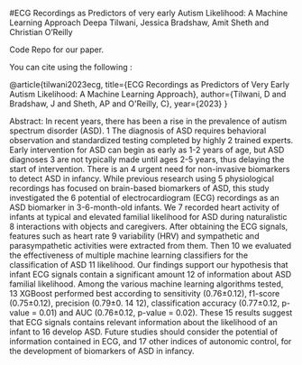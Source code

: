 #ECG Recordings as Predictors of very early Autism Likelihood: A Machine Learning Approach
Deepa Tilwani, Jessica Bradshaw, Amit Sheth and Christian O’Reilly 

Code Repo for our paper. 

You can cite using the following :

@article{tilwani2023ecg,
  title={ECG Recordings as Predictors of Very Early Autism Likelihood: A Machine Learning Approach},
  author={Tilwani, D and Bradshaw, J and Sheth, AP and O'Reilly, C},
  year={2023}
}



Abstract: In recent years, there has been a rise in the prevalence of autism spectrum disorder (ASD). 1
The diagnosis of ASD requires behavioral observation and standardized testing completed by highly 2
trained experts. Early intervention for ASD can begin as early as 1-2 years of age, but ASD diagnoses 3
are not typically made until ages 2-5 years, thus delaying the start of intervention. There is an 4
urgent need for non-invasive biomarkers to detect ASD in infancy. While previous research using 5
physiological recordings has focused on brain-based biomarkers of ASD, this study investigated the 6
potential of electrocardiogram (ECG) recordings as an ASD biomarker in 3-6-month-old infants. We 7
recorded heart activity of infants at typical and elevated familial likelihood for ASD during naturalistic 8
interactions with objects and caregivers. After obtaining the ECG signals, features such as heart rate 9
variability (HRV) and sympathetic and parasympathetic activities were extracted from them. Then 10
we evaluated the effectiveness of multiple machine learning classifiers for the classification of ASD 11
likelihood. Our findings support our hypothesis that infant ECG signals contain a significant amount 12
of information about ASD familial likelihood. Among the various machine learning algorithms tested, 13
XGBoost performed best according to sensitivity (0.76±0.12), f1-score (0.75±0.12), precision (0.79±0. 14
12), classification accuracy (0.77±0.12, p-value = 0.01) and AUC (0.76±0.12, p-value = 0.02). These 15
results suggest that ECG signals contains relevant information about the likelihood of an infant to 16
develop ASD. Future studies should consider the potential of information contained in ECG, and 17
other indices of autonomic control, for the development of biomarkers of ASD in infancy. 
